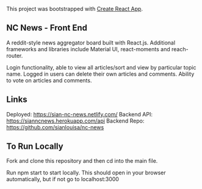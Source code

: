 This project was bootstrapped with [Create React App](https://github.com/facebook/create-react-app).

## NC News - Front End

A reddit-style news aggregator board built with React.js. Additional frameworks and libraries include Material UI, react-moments and reach-router.

Login functionality, able to view all articles/sort and view by particular topic name. Logged in users can delete their own articles and comments. Ability to vote on articles and comments.

## Links

Deployed: https://sian-nc-news.netlify.com/
Backend API: https://sianncnews.herokuapp.com/api
Backend Repo: https://github.com/sianlouisa/nc-news

## To Run Locally

Fork and clone this repository and then cd into the main file.

Run npm start to start locally. This should open in your browser automatically, but if not go to localhost:3000
